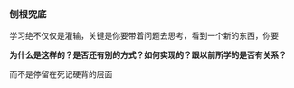 ### 刨根究底

学习绝不仅仅是灌输，关键是你要带着问题去思考，看到一个新的东西，你要

**为什么是这样的？是否还有别的方式？如何实现的？跟以前所学的是否有关系？**

而不是停留在死记硬背的层面